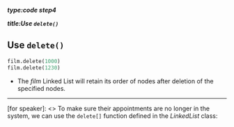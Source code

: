 _**type:code step4**_

_**title:Use `delete()`**_
## Use `delete()` 

```python
film.delete(1000)
film.delete(1230)
```

- The *film* Linked List will retain its order of nodes after deletion of the specified nodes.

-------------------------------------------------

[for speaker]: <> To make sure their appointments are no longer in the system, we can use the `delete[]` function defined in the *LinkedList* class:

